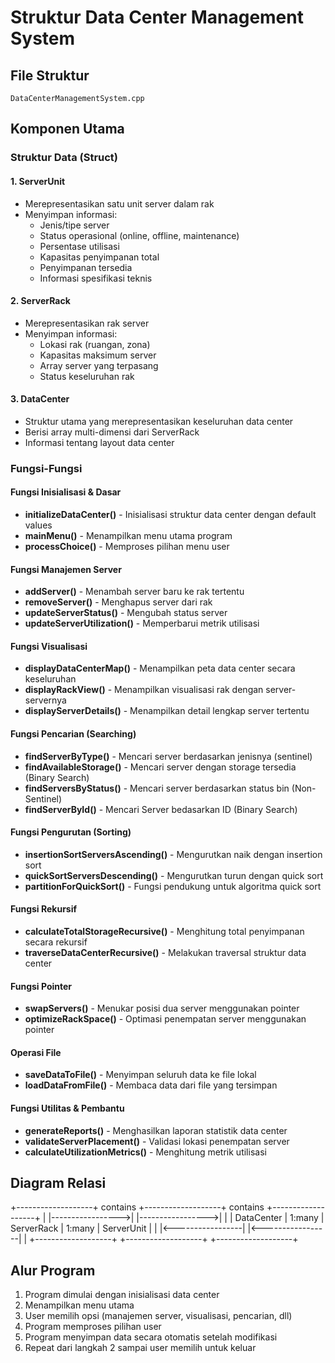 # Struktur Data Center Management System

## File Struktur

```
DataCenterManagementSystem.cpp
```

## Komponen Utama

### Struktur Data (Struct)

#### 1. ServerUnit
- Merepresentasikan satu unit server dalam rak
- Menyimpan informasi:
  - Jenis/tipe server
  - Status operasional (online, offline, maintenance)
  - Persentase utilisasi
  - Kapasitas penyimpanan total
  - Penyimpanan tersedia
  - Informasi spesifikasi teknis

#### 2. ServerRack
- Merepresentasikan rak server
- Menyimpan informasi:
  - Lokasi rak (ruangan, zona)
  - Kapasitas maksimum server
  - Array server yang terpasang
  - Status keseluruhan rak

#### 3. DataCenter
- Struktur utama yang merepresentasikan keseluruhan data center
- Berisi array multi-dimensi dari ServerRack
- Informasi tentang layout data center

### Fungsi-Fungsi

#### Fungsi Inisialisasi & Dasar
- **initializeDataCenter()** - Inisialisasi struktur data center dengan default values
- **mainMenu()** - Menampilkan menu utama program
- **processChoice()** - Memproses pilihan menu user

#### Fungsi Manajemen Server
- **addServer()** - Menambah server baru ke rak tertentu
- **removeServer()** - Menghapus server dari rak
- **updateServerStatus()** - Mengubah status server
- **updateServerUtilization()** - Memperbarui metrik utilisasi

#### Fungsi Visualisasi
- **displayDataCenterMap()** - Menampilkan peta data center secara keseluruhan
- **displayRackView()** - Menampilkan visualisasi rak dengan server-servernya
- **displayServerDetails()** - Menampilkan detail lengkap server tertentu

#### Fungsi Pencarian (Searching)
- **findServerByType()** - Mencari server berdasarkan jenisnya (sentinel)
- **findAvailableStorage()** - Mencari server dengan storage tersedia (Binary Search)
- **findServersByStatus()** - Mencari server berdasarkan status bin (Non-Sentinel)
- **findServerById()** - Mencari Server bedasarkan ID (Binary Search)

#### Fungsi Pengurutan (Sorting)
- **insertionSortServersAscending()** - Mengurutkan naik dengan insertion sort
- **quickSortServersDescending()** - Mengurutkan turun dengan quick sort
- **partitionForQuickSort()** - Fungsi pendukung untuk algoritma quick sort

#### Fungsi Rekursif
- **calculateTotalStorageRecursive()** - Menghitung total penyimpanan secara rekursif
- **traverseDataCenterRecursive()** - Melakukan traversal struktur data center

#### Fungsi Pointer
- **swapServers()** - Menukar posisi dua server menggunakan pointer
- **optimizeRackSpace()** - Optimasi penempatan server menggunakan pointer

#### Operasi File
- **saveDataToFile()** - Menyimpan seluruh data ke file lokal
- **loadDataFromFile()** - Membaca data dari file yang tersimpan

#### Fungsi Utilitas & Pembantu
- **generateReports()** - Menghasilkan laporan statistik data center
- **validateServerPlacement()** - Validasi lokasi penempatan server
- **calculateUtilizationMetrics()** - Menghitung metrik utilisasi

## Diagram Relasi

+-------------------+     contains     +-------------------+     contains     +-------------------+
|                   |----------------->|                   |----------------->|                   |
|    DataCenter     |     1:many       |    ServerRack     |     1:many       |    ServerUnit     |
|                   |<-----------------|                   |<-----------------|                   |
+-------------------+                  +-------------------+                  +-------------------+


## Alur Program

1. Program dimulai dengan inisialisasi data center
2. Menampilkan menu utama
3. User memilih opsi (manajemen server, visualisasi, pencarian, dll)
4. Program memproses pilihan user
5. Program menyimpan data secara otomatis setelah modifikasi
6. Repeat dari langkah 2 sampai user memilih untuk keluar
